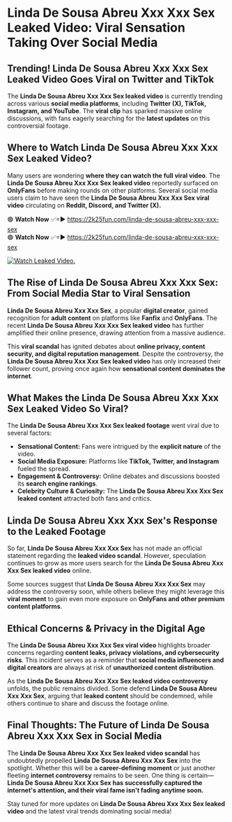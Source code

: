 # Linda De Sousa Abreu Xxx Xxx Sex Leaked Video: Viral Sensation Taking Over Social Media

## **Trending! Linda De Sousa Abreu Xxx Xxx Sex Leaked Video Goes Viral on Twitter and TikTok**
The **Linda De Sousa Abreu Xxx Xxx Sex leaked video** is currently trending across various **social media platforms**, including **Twitter (X), TikTok, Instagram, and YouTube**. The **viral clip** has sparked massive online discussions, with fans eagerly searching for the **latest updates** on this controversial footage.

## **Where to Watch Linda De Sousa Abreu Xxx Xxx Sex Leaked Video?**
Many users are wondering **where they can watch the full viral video**. The **Linda De Sousa Abreu Xxx Xxx Sex leaked video** reportedly surfaced on **OnlyFans** before making rounds on other platforms. Several social media users claim to have seen the **Linda De Sousa Abreu Xxx Xxx Sex viral video** circulating on **Reddit, Discord, and Twitter (X).**

🟢 **Watch Now** ✅=► https://2k25fun.com/linda-de-sousa-abreu-xxx-xxx-sex  
🟢 **Watch Now** ✅=► https://2k25fun.com/linda-de-sousa-abreu-xxx-xxx-sex  

[![Watch Leaked Video.](https://miro.medium.com/v2/resize:fit:828/format:webp/1*cilzJN44JGOrTw9NJCrNHA.gif "Watch Leaked Video")](https://2k25fun.com/linda-de-sousa-abreu-xxx-xxx-sex)

## **The Rise of Linda De Sousa Abreu Xxx Xxx Sex: From Social Media Star to Viral Sensation**
**Linda De Sousa Abreu Xxx Xxx Sex**, a popular **digital creator**, gained recognition for **adult content** on platforms like **Fanfix** and **OnlyFans**. The recent **Linda De Sousa Abreu Xxx Xxx Sex leaked video** has further amplified their online presence, drawing attention from a massive audience.

This **viral scandal** has ignited debates about **online privacy, content security, and digital reputation management**. Despite the controversy, the **Linda De Sousa Abreu Xxx Xxx Sex leaked video** has only increased their follower count, proving once again how **sensational content dominates the internet**.

## **What Makes the Linda De Sousa Abreu Xxx Xxx Sex Leaked Video So Viral?**
The **Linda De Sousa Abreu Xxx Xxx Sex leaked footage** went viral due to several factors:
- **Sensational Content:** Fans were intrigued by the **explicit nature** of the video.
- **Social Media Exposure:** Platforms like **TikTok, Twitter, and Instagram** fueled the spread.
- **Engagement & Controversy:** Online debates and discussions boosted its **search engine rankings**.
- **Celebrity Culture & Curiosity:** The **Linda De Sousa Abreu Xxx Xxx Sex leaked content** attracted both fans and critics.

## **Linda De Sousa Abreu Xxx Xxx Sex's Response to the Leaked Footage**
So far, **Linda De Sousa Abreu Xxx Xxx Sex** has not made an official statement regarding the **leaked video scandal**. However, speculation continues to grow as more users search for the **Linda De Sousa Abreu Xxx Xxx Sex leaked video** online.

Some sources suggest that **Linda De Sousa Abreu Xxx Xxx Sex** may address the controversy soon, while others believe they might leverage this **viral moment** to gain even more exposure on **OnlyFans and other premium content platforms**.

## **Ethical Concerns & Privacy in the Digital Age**
The **Linda De Sousa Abreu Xxx Xxx Sex viral video** highlights broader concerns regarding **content leaks, privacy violations, and cybersecurity risks**. This incident serves as a reminder that **social media influencers and digital creators** are always at risk of **unauthorized content distribution**.

As the **Linda De Sousa Abreu Xxx Xxx Sex leaked video controversy** unfolds, the public remains divided. Some defend **Linda De Sousa Abreu Xxx Xxx Sex**, arguing that **leaked content** should be condemned, while others continue to share and discuss the footage online.

## **Final Thoughts: The Future of Linda De Sousa Abreu Xxx Xxx Sex in Social Media**
The **Linda De Sousa Abreu Xxx Xxx Sex leaked video scandal** has undoubtedly propelled **Linda De Sousa Abreu Xxx Xxx Sex** into the spotlight. Whether this will be a **career-defining moment** or just another fleeting **internet controversy** remains to be seen. One thing is certain—**Linda De Sousa Abreu Xxx Xxx Sex has successfully captured the internet's attention, and their viral fame isn't fading anytime soon.**

Stay tuned for more updates on **Linda De Sousa Abreu Xxx Xxx Sex leaked video** and the latest viral trends dominating social media!